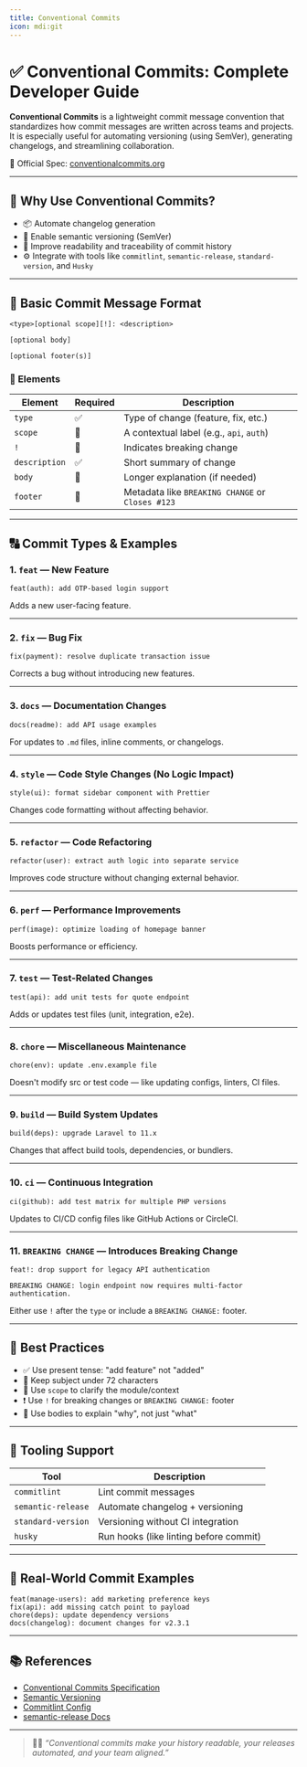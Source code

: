 ```yaml
---
title: Conventional Commits
icon: mdi:git
---
```


# ✅ Conventional Commits: Complete Developer Guide

**Conventional Commits** is a lightweight commit message convention that standardizes how commit messages are written across teams and projects. It is especially useful for automating versioning (using SemVer), generating changelogs, and streamlining collaboration.

📘 Official Spec: [conventionalcommits.org](https://www.conventionalcommits.org/en/v1.0.0)

---

## 🚀 Why Use Conventional Commits?

- 📦 Automate changelog generation
- 🔢 Enable semantic versioning (SemVer)
- 👥 Improve readability and traceability of commit history
- ⚙️ Integrate with tools like `commitlint`, `semantic-release`, `standard-version`, and `Husky`

---

## 📐 Basic Commit Message Format

```text
<type>[optional scope][!]: <description>

[optional body]

[optional footer(s)]
```

### 🧩 Elements

| Element      | Required | Description |
|--------------|----------|-------------|
| `type`       | ✅        | Type of change (feature, fix, etc.) |
| `scope`      | 🔁        | A contextual label (e.g., `api`, `auth`) |
| `!`          | 🔁        | Indicates breaking change |
| `description`| ✅        | Short summary of change |
| `body`       | 🔁        | Longer explanation (if needed) |
| `footer`     | 🔁        | Metadata like `BREAKING CHANGE` or `Closes #123` |

---

## 🔠 Commit Types & Examples

### 1. `feat` — New Feature

```text
feat(auth): add OTP-based login support
```

Adds a new user-facing feature.

---

### 2. `fix` — Bug Fix

```text
fix(payment): resolve duplicate transaction issue
```

Corrects a bug without introducing new features.

---

### 3. `docs` — Documentation Changes

```text
docs(readme): add API usage examples
```

For updates to `.md` files, inline comments, or changelogs.

---

### 4. `style` — Code Style Changes (No Logic Impact)

```text
style(ui): format sidebar component with Prettier
```

Changes code formatting without affecting behavior.

---

### 5. `refactor` — Code Refactoring

```text
refactor(user): extract auth logic into separate service
```

Improves code structure without changing external behavior.

---

### 6. `perf` — Performance Improvements

```text
perf(image): optimize loading of homepage banner
```

Boosts performance or efficiency.

---

### 7. `test` — Test-Related Changes

```text
test(api): add unit tests for quote endpoint
```

Adds or updates test files (unit, integration, e2e).

---

### 8. `chore` — Miscellaneous Maintenance

```text
chore(env): update .env.example file
```

Doesn't modify src or test code — like updating configs, linters, CI files.

---

### 9. `build` — Build System Updates

```text
build(deps): upgrade Laravel to 11.x
```

Changes that affect build tools, dependencies, or bundlers.

---

### 10. `ci` — Continuous Integration

```text
ci(github): add test matrix for multiple PHP versions
```

Updates to CI/CD config files like GitHub Actions or CircleCI.

---

### 11. `BREAKING CHANGE` — Introduces Breaking Change

```text
feat!: drop support for legacy API authentication

BREAKING CHANGE: login endpoint now requires multi-factor authentication.
```

Either use `!` after the `type` or include a `BREAKING CHANGE:` footer.

---

## 🧠 Best Practices

- ✅ Use present tense: "add feature" not "added"
- 🎯 Keep subject under 72 characters
- 🧩 Use `scope` to clarify the module/context
- ❗ Use `!` for breaking changes or `BREAKING CHANGE:` footer
- 💬 Use bodies to explain "why", not just "what"

---

## 🔧 Tooling Support

| Tool              | Description                            |
|------------------|----------------------------------------|
| `commitlint`     | Lint commit messages                    |
| `semantic-release` | Automate changelog + versioning       |
| `standard-version` | Versioning without CI integration     |
| `husky`          | Run hooks (like linting before commit) |

---

## 🧪 Real-World Commit Examples

```text
feat(manage-users): add marketing preference keys
fix(api): add missing catch point to payload
chore(deps): update dependency versions
docs(changelog): document changes for v2.3.1
```

---

## 📚 References

- [Conventional Commits Specification](https://www.conventionalcommits.org/)
- [Semantic Versioning](https://semver.org/)
- [Commitlint Config](https://commitlint.js.org/)
- [semantic-release Docs](https://semantic-release.gitbook.io/semantic-release/)

---

> 🧑‍💻 _“Conventional commits make your history readable, your releases automated, and your team aligned.”_